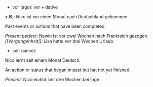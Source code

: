 * vor (ago):
vor + dative 

**z.B.:** Nico ist vor einen Monat nach Deutschland gekommen.

Past events or actions that have been completed. 

*Present perfect:* Nawin ist vor zwei Wochen nach Frankreich gezogen. 
*[[Vergangenheit]]:* Lisa hatte vor drei Wochen Urlaub. 

* seit (since):

Nico lernt seit einem Monat Deutsch. 

An action or status that began in past but hat not yet finished. 

*Present:* Nico wohnt seit drei Wochen bei Inge.